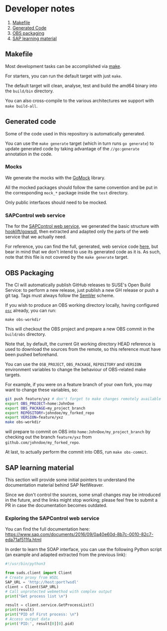 # Developer notes

1. [Makefile](#makefile)
2. [Generated Code](#generated-code)
3. [OBS packaging](#obs-packaging)
4. [SAP learning material](#sap-learning-material)


## Makefile

Most development tasks can be accomplished via [make](Makefile).

For starters, you can run the default target with just `make`.

The default target will clean, analyse, test and build the amd64 binary into the `build/bin` directory.

You can also cross-compile to the various architectures we support with `make build-all`.


## Generated code

Some of the code used in this repository is automatically generated.

You can use the `make generate` target (which in turn runs `go generate`) to update generated code by taking advantage of the `//go:generate` annotation in the code.

### Mocks

We generate the mocks with the [GoMock](https://github.com/golang/mock) library. 

All the mocked packages should follow the same convention and be put in the corresponding `mock_*` package inside the `test` directory.

Only public interfaces should need to be mocked.

### SAPControl web service

The for the [SAPControl web service](internal/sapcontrol/soap_wsdl.go), we generated the basic structure with [hooklift/gowsdl](https://github.com/hooklift/gowsdl), then extracted and adapted only the parts of the web service that we actually need.

For reference, you can find the full, generated, web service code [here](_generated_soap_wsdl.go), but bear in mind that we don't intend to use its generated code as it is. As such, note that this file is not covered by the `make generate` target.


## OBS Packaging

The CI will automatically publish GitHub releases to SUSE's Open Build Service: to perform a new release, just publish a new GH release or push a git tag. Tags must always follow the [SemVer](https://semver.org/) scheme.

If you wish to produce an OBS working directory locally, having configured [`osc`](https://en.opensuse.org/openSUSE:OSC) already, you can run:
```
make obs-workdir
```
This will checkout the OBS project and prepare a new OBS commit in the `build/obs` directory.

Note that, by default, the current Git working directory HEAD reference is used to download the sources from the remote, so this reference must have been pushed beforehand.
  
You can use the `OSB_PROJECT`, `OBS_PACKAGE`, `REPOSITORY` and `VERSION` environment variables to change the behaviour of OBS-related make targets.

For example, if you were on a feature branch of your own fork, you may want to change these variables, so:
```bash
git push feature/yxz # don't forget to make changes remotely available
export OBS_PROJECT=home:JohnDoe
export OBS_PACKAGE=my_project_branch
export REPOSITORY=johndoe/my_forked_repo
export VERSION=feature/yxz
make obs-workdir
``` 
will prepare to commit on OBS into `home:JohnDoe/my_project_branch` by checking out the branch `feature/yxz` from `github.com/johndoe/my_forked_repo`.

At last, to actually perform the commit into OBS, run `make obs-commit`. 


## SAP learning material

This section will provide some initial pointers to understand the documentation material behind SAP NetWeaver.

Since we don't control the sources, some small changes may be introduced in the future, and the links might stop working; please feel free to submit a PR in case the documentation becomes outdated.

### Exploring the SAPControl web service

You can find the full documentation here: https://www.sap.com/documents/2016/09/0a40e60d-8b7c-0010-82c7-eda71af511fa.html

In order to learn the SOAP interface, you can use the following Python script (an example and adapted extracted from the previous link):

```python
#!/usr/bin/python3

from suds.client import Client
# Create proxy from WSDL
SAP_URL = 'http://host:port?wsdl'
client = Client(SAP_URL)
# Call unprotected webmethod with complex output
print("Get process list \n")

result = client.service.GetProcessList()
print(result)
print("PID of First process: \n")
# Access output data
print('PID:', result[0][0].pid)
```
